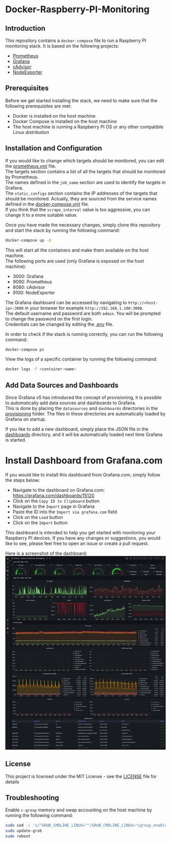 # Docker-Raspberry-PI-Monitoring

## Introduction

This repository contains a `docker-compose` file to run a Raspberry PI monitoring stack. It is based on the following projects:
- [Prometheus](https://prometheus.io/)
- [Grafana](http://grafana.org/)
- [cAdvisor](https://github.com/google/cadvisor)
- [NodeExporter](https://github.com/prometheus/node_exporter)

## Prerequisites

Before we get started installing the stack, we need to make sure that the following prerequisites are met:
- Docker is installed on the host machine
- Docker Compose is installed on the host machine
- The host machine is running a Raspberry PI OS or any other compatible Linux distribution

## Installation and Configuration

If you would like to change which targets should be monitored, you can edit the [prometheus.yml](prometheus/prometheus.yml) file.
<br/>The targets section contains a list of all the targets that should be monitored by Prometheus.
<br/>The names defined in the `job_name` section are used to identify the targets in Grafana.
<br/>The `static_configs` section contains the IP addresses of the targets that should be monitored. Actually, they are sourced from the service names defined in the [docker-compose.yml](docker-compose.yml) file.
<br/>If you think that the `scrape_interval` value is too aggressive, you can change it to a more suitable value.

Once you have made the necessary changes, simply clone this repository and start the stack by running the following command:
```bash
docker-compose up -d
```

This will start all the containers and make them available on the host machine.
<br/>The following ports are used (only Grafana is exposed on the host machine):
- 3000: Grafana
- 9090: Prometheus
- 8080: cAdvisor
- 9100: NodeExporter

The Grafana dashboard can be accessed by navigating to `http://<host-ip>:3000` in your browser for example `http://192.168.1.100:3000`.
<br/>The default username and password are both `admin`. You will be prompted to change the password on the first login.
<br/>Credentials can be changed by editing the [.env](grafana/.env) file.

In order to check if the stack is running correctly, you can run the following command:
```bash
docker-compose ps
```

View the logs of a specific container by running the following command:
```bash
docker logs -f <container-name>
```

## Add Data Sources and Dashboards

Since Grafana v5 has introduced the concept of provisioning, it is possible to automatically add data sources and dashboards to Grafana.
<br/>This is done by placing the `datasources` and `dashboards` directories in the [provisioning](grafana/provisioning) folder. The files in these directories are automatically loaded by Grafana on startup.

If you like to add a new dashboard, simply place the JSON file in the [dashboards](grafana/provisioning/dashboards) directory, and it will be automatically loaded next time Grafana is started.

# Install Dashboard from Grafana.com

If you would like to install this dashboard from Grafana.com, simply follow the steps below:
- Navigate to the dashboard on Grafana.com: https://grafana.com/dashboards/15120
- Click on the `Copy ID to Clipboard` button
- Navigate to the `Import` page in Grafana
- Paste the ID into the `Import via grafana.com` field
- Click on the `Load` button
- Click on the `Import` button

This dashboard is intended to help you get started with monitoring your Raspberry PI devices. If you have any changes or suggestions, you would like to see, please feel free to open an issue or create a pull request.

Here is a screenshot of the dashboard:
![Grafana Dashboard](grafana/screenshots/dashboard.png)

## License

This project is licensed under the MIT License - see the [LICENSE](LICENSE) file for details

## Troubleshooting

Enable `c-group` memory and swap accounting on the host machine by running the following command:
```bash
sudo sed -i 's/^GRUB_CMDLINE_LINUX=""/GRUB_CMDLINE_LINUX="cgroup_enable=memory cgroup_memory=1 swapaccount=1"/' /etc/default/grub
sudo update-grub
sudo reboot
```